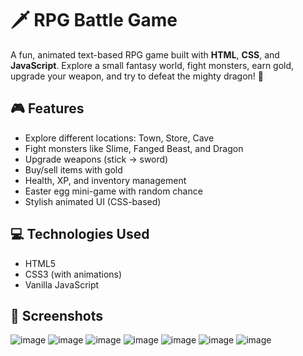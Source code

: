 # 🗡️ RPG Battle Game

A fun, animated text-based RPG game built with **HTML**, **CSS**, and **JavaScript**. Explore a small fantasy world, fight monsters, earn gold, upgrade your weapon, and try to defeat the mighty dragon! 🐉

## 🎮 Features

- Explore different locations: Town, Store, Cave
- Fight monsters like Slime, Fanged Beast, and Dragon
- Upgrade weapons (stick → sword)
- Buy/sell items with gold
- Health, XP, and inventory management
- Easter egg mini-game with random chance
- Stylish animated UI (CSS-based)

## 💻 Technologies Used

- HTML5
- CSS3 (with animations)
- Vanilla JavaScript

## 📸 Screenshots


![image](https://github.com/user-attachments/assets/ecac4781-4abd-4b57-8353-dd82149b5b38)
![image](https://github.com/user-attachments/assets/5ae0338e-a0e5-4c52-8be6-cd4f7c3b4423)
![image](https://github.com/user-attachments/assets/779683b3-bd28-4279-9ab9-38f820b53231)
![image](https://github.com/user-attachments/assets/5e82fe93-19fe-4c91-bad2-fb2ced479d82)
![image](https://github.com/user-attachments/assets/0481aaf1-2520-400a-ac47-ee3ffb59c848)
![image](https://github.com/user-attachments/assets/34c0ba04-0df1-4946-8085-ac866fa18ea8)
![image](https://github.com/user-attachments/assets/aacd51fb-5bcd-476e-9127-a7e149f26f7b)








